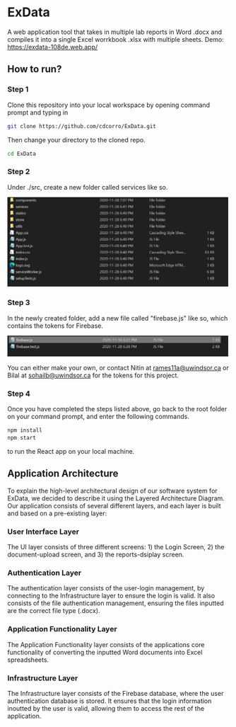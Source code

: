 # ExData
A web application tool that takes in multiple lab reports in Word .docx and compiles it into a single Excel worrkbook .xlsx with multiple sheets.
Demo: https://exdata-108de.web.app/

## How to run?

### Step 1
Clone this repository into your local workspace by opening command prompt and typing in
```bash
git clone https://github.com/cdcorro/ExData.git
```

Then change your directory to the cloned repo.
```bash
cd ExData
```

### Step 2
Under ./src, create a new folder called services like so.

<img src="screenshots/1.png" width=500>

### Step 3
In the newly created folder, add a new file called "firebase.js" like so, which contains the tokens for Firebase.

<img src="screenshots/2.png" width=500>

You can either make your own, or contact Nitin at rames11a@uwindsor.ca or Bilal at sohailb@uwindsor.ca for the tokens for this project.

### Step 4
Once you have completed the steps listed above, go back to the root folder on your command prompt, and enter the following commands.
```bash
npm install
npm start
```
to run the React app on your local machine.

## Application Architecture

To explain the high-level architectural design of our software system for ExData, we decided to describe it using the Layered Architecture Diagram. Our application consists of several different layers, and each layer is built and based on a pre-existing layer:

### User Interface Layer

The UI layer consists of three different screens: 1) the Login Screen, 2) the document-upload screen, and 3) the reports-dsiplay screen.

### Authentication Layer

The authentication layer consists of the user-login management, by connecting to the Infrastructure layer to ensure the login is valid. It also consists of the file authentication management, ensuring the files inputted are the correct file type (.docx).

### Application Functionality Layer

The Application Functionality layer consists of the applications core functionality of converting the inputted Word documents into Excel spreadsheets. 

### Infrastructure Layer

The Infrastructure layer consists of the Firebase database, where the user authentication database is stored. It ensures that the login information inoutted by the user is valid, allowing them to access the rest of the application. 



